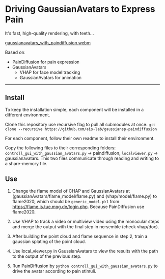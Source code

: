 # Driving GaussianAvatars to Express Pain

It's fast, high-quality rendering, with teeth...

[gaussianavatars_with_paindiffusion.webm](https://github.com/user-attachments/assets/c255054a-a31b-47dd-b7d3-8e1970086962)

Based on:
- PainDiffusion for pain expression
- GaussianAvatars
    - VHAP for face model tracking
    - GaussianAvatars for animation

---

## Install

To keep the installation simple, each component will be installed in a different environment.

Clone this repository use recursive flag to pull all submodules at once.
`git clone --recursive https://github.com/ais-lab/gaussiansp-paindiffusion`

For each component, follow their own readme to install their environment.
     
Copy the following files to their corresponding folders: `controll_gui_with_gaussian_avatars.py` -> paindiffusion, `localviewer.py` -> gaussianavatars. This two files communicate through reading and writing to a share-memory file.

## Use

1. Change the flame model of CHAP and GaussianAvatars at (gaussianAvatars/flame_model/flame.py) and (vhap/model/flame.py) to flame2020, which should be `generic_model.pkl` from https://flame.is.tue.mpg.de/login.php. Because PainDiffusion use flame2020.

2. Use VHAP to track a video or multiview video using the monocular steps and merge the output with the final step in nersemble (check vhap/doc). 

3. After building the point cloud and flame sequence in step 2, train a gaussian splating of the point cloud.

4. Use local_viewer.py in GaussianAvatars to view the results with the path to the output of the previous step.

5. Run PainDiffusion by `python controll_gui_with_gaussian_avatars.py` to drive the avatar according to pain stimuli.
